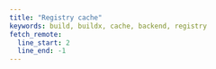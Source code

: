 ```yaml
---
title: "Registry cache"
keywords: build, buildx, cache, backend, registry
fetch_remote:
  line_start: 2
  line_end: -1
---
```

